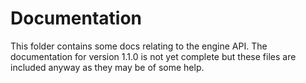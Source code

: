 # Documentation
This folder contains some docs relating to the engine API. The documentation for version 1.1.0 is not yet complete but
these files are included anyway as they may be of some help.